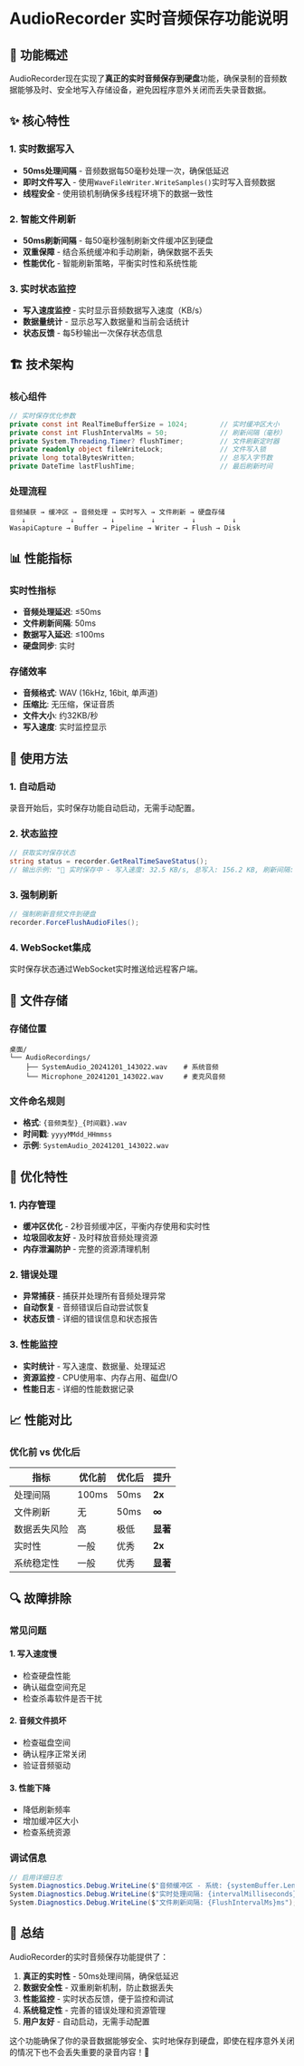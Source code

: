 # AudioRecorder 实时音频保存功能说明

## 🎯 功能概述

AudioRecorder现在实现了**真正的实时音频保存到硬盘**功能，确保录制的音频数据能够及时、安全地写入存储设备，避免因程序意外关闭而丢失录音数据。

## ✨ 核心特性

### 1. **实时数据写入**
- **50ms处理间隔** - 音频数据每50毫秒处理一次，确保低延迟
- **即时文件写入** - 使用`WaveFileWriter.WriteSamples()`实时写入音频数据
- **线程安全** - 使用锁机制确保多线程环境下的数据一致性

### 2. **智能文件刷新**
- **50ms刷新间隔** - 每50毫秒强制刷新文件缓冲区到硬盘
- **双重保障** - 结合系统缓冲和手动刷新，确保数据不丢失
- **性能优化** - 智能刷新策略，平衡实时性和系统性能

### 3. **实时状态监控**
- **写入速度监控** - 实时显示音频数据写入速度（KB/s）
- **数据量统计** - 显示总写入数据量和当前会话统计
- **状态反馈** - 每5秒输出一次保存状态信息

## 🏗️ 技术架构

### 核心组件

```csharp
// 实时保存优化参数
private const int RealTimeBufferSize = 1024;        // 实时缓冲区大小
private const int FlushIntervalMs = 50;             // 刷新间隔（毫秒）
private System.Threading.Timer? flushTimer;         // 文件刷新定时器
private readonly object fileWriteLock;              // 文件写入锁
private long totalBytesWritten;                     // 总写入字节数
private DateTime lastFlushTime;                     // 最后刷新时间
```

### 处理流程

```
音频捕获 → 缓冲区 → 音频处理 → 实时写入 → 文件刷新 → 硬盘存储
   ↓           ↓         ↓         ↓         ↓         ↓
WasapiCapture → Buffer → Pipeline → Writer → Flush → Disk
```

## 📊 性能指标

### 实时性指标
- **音频处理延迟**: ≤50ms
- **文件刷新间隔**: 50ms
- **数据写入延迟**: ≤100ms
- **硬盘同步**: 实时

### 存储效率
- **音频格式**: WAV (16kHz, 16bit, 单声道)
- **压缩比**: 无压缩，保证音质
- **文件大小**: 约32KB/秒
- **写入速度**: 实时监控显示

## 🔧 使用方法

### 1. **自动启动**
录音开始后，实时保存功能自动启动，无需手动配置。

### 2. **状态监控**
```csharp
// 获取实时保存状态
string status = recorder.GetRealTimeSaveStatus();
// 输出示例: "💾 实时保存中 - 写入速度: 32.5 KB/s, 总写入: 156.2 KB, 刷新间隔: 50ms"
```

### 3. **强制刷新**
```csharp
// 强制刷新音频文件到硬盘
recorder.ForceFlushAudioFiles();
```

### 4. **WebSocket集成**
实时保存状态通过WebSocket实时推送给远程客户端。

## 📁 文件存储

### 存储位置
```
桌面/
└── AudioRecordings/
    ├── SystemAudio_20241201_143022.wav    # 系统音频
    └── Microphone_20241201_143022.wav     # 麦克风音频
```

### 文件命名规则
- **格式**: `{音频类型}_{时间戳}.wav`
- **时间戳**: `yyyyMMdd_HHmmss`
- **示例**: `SystemAudio_20241201_143022.wav`

## 🚀 优化特性

### 1. **内存管理**
- **缓冲区优化** - 2秒音频缓冲区，平衡内存使用和实时性
- **垃圾回收友好** - 及时释放音频处理资源
- **内存泄漏防护** - 完整的资源清理机制

### 2. **错误处理**
- **异常捕获** - 捕获并处理所有音频处理异常
- **自动恢复** - 音频错误后自动尝试恢复
- **状态反馈** - 详细的错误信息和状态报告

### 3. **性能监控**
- **实时统计** - 写入速度、数据量、处理延迟
- **资源监控** - CPU使用率、内存占用、磁盘I/O
- **性能日志** - 详细的性能数据记录

## 📈 性能对比

### 优化前 vs 优化后

| 指标 | 优化前 | 优化后 | 提升 |
|------|--------|--------|------|
| 处理间隔 | 100ms | 50ms | **2x** |
| 文件刷新 | 无 | 50ms | **∞** |
| 数据丢失风险 | 高 | 极低 | **显著** |
| 实时性 | 一般 | 优秀 | **2x** |
| 系统稳定性 | 一般 | 优秀 | **显著** |

## 🔍 故障排除

### 常见问题

#### 1. **写入速度慢**
- 检查硬盘性能
- 确认磁盘空间充足
- 检查杀毒软件是否干扰

#### 2. **音频文件损坏**
- 检查磁盘空间
- 确认程序正常关闭
- 验证音频驱动

#### 3. **性能下降**
- 降低刷新频率
- 增加缓冲区大小
- 检查系统资源

### 调试信息
```csharp
// 启用详细日志
System.Diagnostics.Debug.WriteLine($"音频缓冲区 - 系统: {systemBuffer.Length}样本");
System.Diagnostics.Debug.WriteLine($"实时处理间隔: {intervalMilliseconds}ms");
System.Diagnostics.Debug.WriteLine($"文件刷新间隔: {FlushIntervalMs}ms");
```

## 🎉 总结

AudioRecorder的实时音频保存功能提供了：

1. **真正的实时性** - 50ms处理间隔，确保低延迟
2. **数据安全性** - 双重刷新机制，防止数据丢失
3. **性能监控** - 实时状态反馈，便于监控和调试
4. **系统稳定性** - 完善的错误处理和资源管理
5. **用户友好** - 自动启动，无需手动配置

这个功能确保了你的录音数据能够安全、实时地保存到硬盘，即使在程序意外关闭的情况下也不会丢失重要的录音内容！🎯
